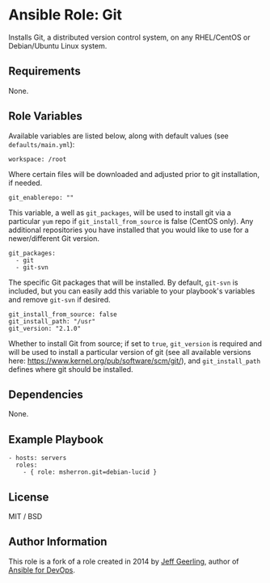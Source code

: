 # Ansible Role: Git

Installs Git, a distributed version control system, on any RHEL/CentOS or Debian/Ubuntu Linux system.

## Requirements

None.

## Role Variables

Available variables are listed below, along with default values (see `defaults/main.yml`):

    workspace: /root

Where certain files will be downloaded and adjusted prior to git installation, if needed.

    git_enablerepo: ""

This variable, a well as `git_packages`, will be used to install git via a particular `yum` repo if `git_install_from_source` is false (CentOS only). Any additional repositories you have installed that you would like to use for a newer/different Git version.

    git_packages:
      - git
      - git-svn

The specific Git packages that will be installed. By default, `git-svn` is included, but you can easily add this variable to your playbook's variables and remove `git-svn` if desired.

    git_install_from_source: false
    git_install_path: "/usr"
    git_version: "2.1.0"

Whether to install Git from source; if set to `true`, `git_version` is required and will be used to install a particular version of git (see all available versions here: https://www.kernel.org/pub/software/scm/git/), and `git_install_path` defines where git should be installed.

## Dependencies

None.

## Example Playbook

    - hosts: servers
      roles:
        - { role: msherron.git=debian-lucid }

## License

MIT / BSD

## Author Information

This role is a fork of a role created in 2014 by [Jeff Geerling](http://jeffgeerling.com/), author of [Ansible for DevOps](http://ansiblefordevops.com/).
